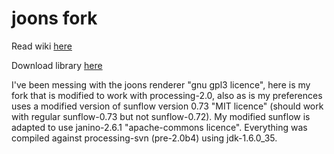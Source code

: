 # joons fork #

Read wiki [here](https://github.com/monkstone/joons-fork/wiki/_pages) 

Download library [here](https://github.com/monkstone/joons-fork/downloads) 

I've been messing with the joons renderer "gnu gpl3 licence", here is my fork that is modified to work with processing-2.0, also as is my preferences uses a modified version of sunflow version 0.73 "MIT licence" (should work with regular sunflow-0.73 but not sunflow-0.72). My modified sunflow is adapted to use janino-2.6.1 "apache-commons licence". Everything was compiled against processing-svn (pre-2.0b4)
using jdk-1.6.0_35.